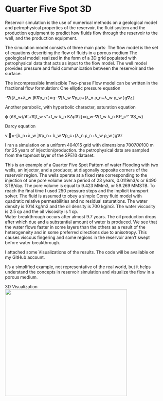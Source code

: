 # Quarter Five Spot 3D


Reservoir simulation is the use of numerical methods on a geological model and petrophysical properties of the reservoir, the fluid system and the production equipment to predict how fluids flow through the reservoir to the well, and the production equipment.

The simulation model consists of three main parts:
	The flow model is the set of equations describing the flow of fluids in a porous medium 
	The geological model: realized in the form of a 3D grid populated with petrophysical data that acts as input to the flow model.
	The well model provides pressure and fluid communication between the reservoir and the surface.
 
The incompressible Immiscible Two-phase Flow model can be written in  the fractional flow formulation:
One elliptic pressure equation

-∇([λ_n+λ_w ]K∇p_n )=q- ∇[λ_w ∇p_c+(λ_n ρ_n+λ_w ρ_w )g∇z]

Another parabolic, with hyperbolic character, saturation equation

ϕ (∂S_w)/∂t+∇[f_w v ⃗+f_w λ_n KΔρ∇z]=q_w-∇(f_w λ_n KP_c^' ∇S_w)

Darcy equation

v ⃗=-[λ_n+λ_w ]∇p_n+ λ_w ∇p_c+(λ_n ρ_n+λ_w ρ_w )g∇z


I ran a simulation on a uniform 40*40*15 grid with dimensions 700*700*100 m for 25 years of injection/production. the petrophysical data are sampled from the topmost layer of the SPE10 dataset.

This is an example of a Quarter Five Spot Pattern of water Flooding with two wells, an injector, and a producer, at diagonally opposite corners of the reservoir region. The wells operate at a fixed rate corresponding to the injection of one pore volume over a period of 23 years, 0.0119m3/s or 6490 STB/day. The pore volume is equal to 9.423 MMm3, or 59.269 MMSTB. To reach the final time I used 250 pressure steps and the implicit transport solver. The fluid is assumed to obey a simple Corey fluid model with quadratic relative permeabilities and no residual saturations. The water density is 1014 kg/m3 and the oil density is 700 kg/m3. The water viscosity is 2.5 cp and the oil viscosity is 1 cp.  
Water breakthrough occurs after almost 9.7 years. The oil production drops after which due and a substantial amount of water is produced.
We see that the water flows faster in some layers than the others as a result of the heterogeneity and in some preferred directions due to anisotropy. This causes viscous fingering and some regions in the reservoir aren’t swept before water breakthrough.

I attached some Visualizations of the results. The code will be available on my GitHub account.

It’s a simplified example, not representative of the real world, but it helps understand the concepts in reservoir simulation and visualize the flow in a porous medium.

3D Visualization
<img src="https://github.com/Mahmoud899/QuarterFiveSpot3D/blob/master/Flood.gif" width="400" height="350" /> 

